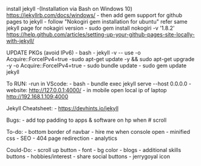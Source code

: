 install jekyll 
    -(Installation via Bash on Windows 10)
    https://jekyllrb.com/docs/windows/
    - then add gem support for github pages to jekyll
    - follow "Nokogiri gem installation for ubuntu" refer same jekyll page for nokagiri version
    - sudo gem install nokogiri -v '1.8.2'
    https://help.github.com/articles/setting-up-your-github-pages-site-locally-with-jekyll/

UPDATE PKGs (avoid IPv6)
    - bash
    - jekyll -v
    -- use -o Acquire::ForceIPv4=true
    -sudo apt-get update -y && sudo apt-get upgrade -y -o Acquire::ForceIPv4=true
    - sudo bundle update
    - sudo gem update jekyll

To RUN:
    -run in VScode: 
    - bash
    - bundle exec jekyll serve --host 0.0.0.0
    - website: http://127.0.0.1:4000/
    - in mobile open local ip of laptop http://192.168.1.109:4000

Jekyll Cheatsheet:
    - https://devhints.io/jekyll

Bugs:
    - add top padding to apps & software on hp when # scroll

To-do:
    - bottom border of navbar
    - hire me when console open
    - minified css
    - SEO
    - 404 page redirection
    - analytics

Could-Do:
    - scroll up button
    - font
    - bg color
    - blogs
    - additional skills buttons
    - hobbies/interest
    - share social buttons
    - jerrygoyal icon